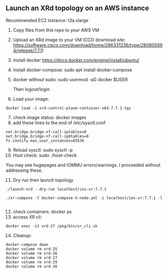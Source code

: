 ## Launch an XRd topology on an AWS instance

Recommended EC2 instance: t3a.xlarge

1. Copy files from this repo to your AWS VM
2. Upload an XRd image to your VM (CCO download site: https://software.cisco.com/download/home/286331236/type/280805694/release/7.7.1)
3. Install docker https://docs.docker.com/engine/install/ubuntu/
4. Install docker-compose: sudo apt install docker-compose
5. docker without sudo:  sudo usermod -aG docker $USER
      
      Then logout/login
7. Load your image:
```
docker load -i xrd-control-plane-container-x64.7.7.1.tgz
```
7. check image status: docker images
8. add these lines to the end of /etc/sysctl.conf 
```
net.bridge.bridge-nf-call-iptables=0
net.bridge.bridge-nf-call-ip6tables=0
fs.inotify.max_user_instances=65536
```
9. Reload sysctl:  sudo sysctl -p
10. Host check:  sudo ./host-check 
   
   You may see hugepages and IOMMU errors/warnings. I proceeded without addressing these.
  
11. Dry run then launch topology
```
./launch-xrd --dry-run localhost/ios-xr:7.7.1
  
./xr-compose -f docker-compose-5-node.yml -i localhost/ios-xr:7.7.1 -l
  
```
12. check containers: docker ps
13. access XR cli:
```
docker exec -it xrd-27 /pkg/bin/xr_cli.sh
```

14. Cleanup:
```
docker-compose down
docker volume rm xrd-25
docker volume rm xrd-26
docker volume rm xrd-27
docker volume rm xrd-29
docker volume rm xrd-30
```
